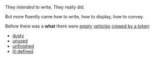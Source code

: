 They _intended_ to write. They really did.

But more fluently came _how_ to write, _how_ to display, _how_ to convey.

Before there was a **what** there were [empty](./empty.json) [vehicles](./empty.yaml)
[crewed by a token](./be.txt):

- [dusty](./story-in-a-story.mjs)
- [unused](./log.mjs)
- [unfinished](./funsole.mjs)
- [ill-defined](./cat-detector.psu)

<!-- no message -->
